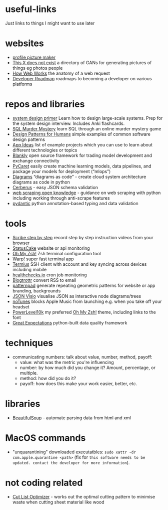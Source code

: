 # useful-links
Just links to things I might want to use later

# websites

- [profile picture maker](https://pfpmaker.com/)
- [This X does not exist](https://thisxdoesnotexist.com) a directory of GANs for generating pictures of things eg photos people
- [How Web Works](https://github.com/vasanthk/how-web-works) the anatomy of a web request
- [Developer Roadmap](https://github.com/kamranahmedse/developer-roadmap) roadmaps to becoming a developer on various platforms

# repos and libraries
 
- [system design primer](https://github.com/donnemartin/system-design-primer) Learn how to design large-scale systems. Prep for the system design interview.  Includes Anki flashcards.
- [SQL Murder Mystery](https://mystery.knightlab.com/) learn SQL through an online murder mystery game
- [Design Patterns for Humans](https://github.com/kamranahmedse/design-patterns-for-humans) simple examples of common software design patterns
- [App Ideas](https://github.com/florinpop17/app-ideas) list of example projects which you can use to learn about different technologies or topics
- [Blankly](https://docs.blankly.finance) open source framework for trading model development and exchange connectivity
- [PyCaret](https://pycaret.org) easily create machine learning models, data pipelines, and package your models for deployment (“mlops”)
- [Diagrams](https://github.com/mingrammer/diagrams) “diagrams as code” - create cloud system architecture diagrams as code in python
- [Cerberus](https://docs.python-cerberus.org/en/stable/) - easy JSON schema validation
- [web scraping open knowledge](https://github.com/reanalytics-databoutique/webscraping-open-project) - guidance on web scraping with python including working through anti-scrape features
- [pydantic](https://pydantic-docs.helpmanual.io) python annotation-based typing and data validation


# tools

- [Scribe step by step](https://scribehow.com) record step by step instruction videos from your browser
- [StatusCake](https://www.statuscake.com) website or api monitoring 
- [Oh My Zsh!](https://ohmyz.sh/) Zsh terminal configuration tool
- [Warp!](https://www.warp.dev/) super fast terminal app
- [Termius](https://termius.com/) SSH client with account and key syncing across devices including mobile
- [healthchecks.io](https://healthchecks.io/) cron job monitoring
- [Blogtrottr](https://blogtrottr.com/) convert RSS to email
- [patternpad](https://patternpad.com) generate repeating geometric patterns for website or app branding, backgrounds
- [JSON Visio](https://jsonvisio.com) visualise JSON as interactive node diagrams/trees
- [noTunes](https://github.com/tombonez/noTunes) blocks Apple Music from launching e.g. when you take off your headset
- [PowerLevel10k](https://github.com/romkatv/powerlevel10k) my preferred [Oh My Zsh!](https://ohmyz.sh/) theme, including links to the font
- [Great Expectations](https://github.com/great-expectations/great_expectations) python-built data quality framework

# techniques

- communicating numbers: talk about value, number, method, payoff:
  - value: what was the metric you're influencing
  - number: by how much did you change it? Amount, percentage, or multiple.
  - method: how did you do it?
  - payoff: how does this make your work easier, better, etc.

# libraries

- [BeautifulSoup](https://www.crummy.com/software/BeautifulSoup/bs4/doc/) - automate parsing data from html and xml

# MacOS commands

- "unquarantining" downloaded executatbles: `sudo xattr -dr com.apple.quarantine <path>` (fix for `this software needs to be updated. contact the developer for more information`).

# not coding related

- [Cut List Optimizer](https://www.cutlistoptimizer.com) - works out the optimal cutting pattern to minimise waste when cutting sheet material like wood

